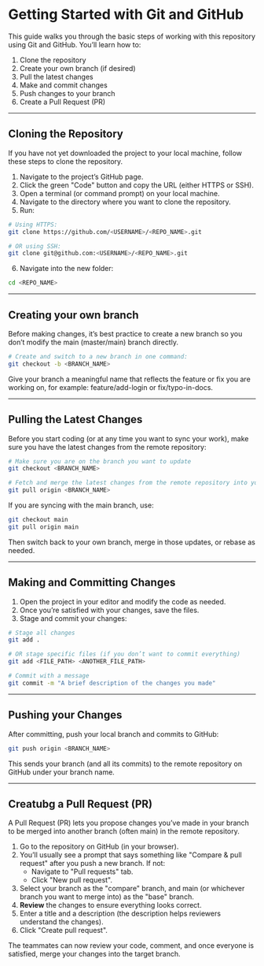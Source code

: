 # Getting Started with Git and GitHub
This guide walks you through the basic steps of working with this repository using Git and GitHub. You’ll learn how to:

1. Clone the repository
2. Create your own branch (if desired)
3. Pull the latest changes
4. Make and commit changes
5. Push changes to your branch
6. Create a Pull Request (PR)

--------------------------------------------------------

## Cloning the Repository 

If you have not yet downloaded the project to your local machine, follow these steps to clone the repository.

1. Navigate to the project’s GitHub page.
2. Click the green "Code" button and copy the URL (either HTTPS or SSH).
3. Open a terminal (or command prompt) on your local machine.
4. Navigate to the directory where you want to clone the repository.
5. Run:
```bash
# Using HTTPS:
git clone https://github.com/<USERNAME>/<REPO_NAME>.git

# OR using SSH:
git clone git@github.com:<USERNAME>/<REPO_NAME>.git

```

6. Navigate into the new folder:
```bash
cd <REPO_NAME>
```

-----------------------------------------------------
## Creating your own branch

Before making changes, it’s best practice to create a new branch so you don’t modify the main (master/main) branch directly.

```bash
# Create and switch to a new branch in one command:
git checkout -b <BRANCH_NAME>
```

Give your branch a meaningful name that reflects the feature or fix you are working on, for example: feature/add-login or fix/typo-in-docs.


--------------------------------------------------------
## Pulling the Latest Changes

Before you start coding  (or at any time you want to sync your work), make sure you have the latest changes from the remote repository:

```bash
# Make sure you are on the branch you want to update
git checkout <BRANCH_NAME>

# Fetch and merge the latest changes from the remote repository into your local branch
git pull origin <BRANCH_NAME>
```

If you are syncing with the main branch, use:
```bash
git checkout main
git pull origin main
```

Then switch back to your own branch, merge in those updates, or rebase as needed.

----------------------------------------------------------
## Making and Committing Changes

1. Open the project in your editor and modify the code as needed.
2. Once you’re satisfied with your changes, save the files.
3. Stage and commit your changes:

```bash
# Stage all changes
git add .

# OR stage specific files (if you don’t want to commit everything)
git add <FILE_PATH> <ANOTHER_FILE_PATH>

# Commit with a message
git commit -m "A brief description of the changes you made"
```

---------------------------------------------------------
## Pushing your Changes
After committing, push your local branch and commits to GitHub:
```bash
git push origin <BRANCH_NAME>
```
This sends your branch (and all its commits) to the remote repository on GitHub under your branch name.

----------------------------------------------------------
## Creatubg a Pull Request (PR)

A Pull Request (PR) lets you propose changes you’ve made in your branch to be merged into another branch (often main) in the remote repository.

1. Go to the repository on GitHub (in your browser).
2. You’ll usually see a prompt that says something like "Compare & pull request" after you push a new branch. If not:
    * Navigate to "Pull requests" tab.
    * Click "New pull request".
3. Select your branch as the "compare" branch, and main (or whichever branch you want to merge into) as the "base" branch.
4. **Review** the changes to ensure everything looks correct.
5. Enter a title and a description (the description helps reviewers understand the changes).
6. Click "Create pull request".

The teammates can now review your code, comment, and once everyone is satisfied, merge your changes into the target branch.